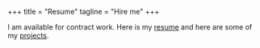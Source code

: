 +++
title = "Resume"
tagline = "Hire me"
+++

I am available for contract work. Here is my [resume](resume-2024-07-01.pdf) and here are some of my [projects](/projects).

